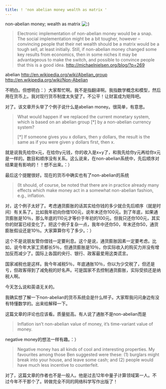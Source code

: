```yaml
---
title: ! 'non abelian money wealth as matrix '
---
```


<p>non-abelian money; wealth as matrix <img src='http://www.rijiben.org/smilies/icon_smile.gif' alt=':)' class='wp-smiley' /> </p>

<blockquote>
  <p>Electronic implementation of non-abelian money would be a snap. The social implementation might be a bit tougher, however – convincing people that their net wealth should be a matrix would be a tough sell, at least initially. Still, if non-abelian money changed some key results from economics, then in some niches it may be advantageous to make the switch, and possible to convince people that this is a good idea.
  <a href="http://michaelnielsen.org/blog/?p=269">http://michaelnielsen.org/blog/?p=269</a></p>
</blockquote>

<p>abelian
<a href="http://en.wikipedia.org/wiki/Abelian_group">http://en.wikipedia.org/wiki/Abelian_group</a>
<a href="http://en.wikipedia.org/wiki/Non-Abelian">http://en.wikipedia.org/wiki/Non-Abelian</a></p>

<p>不明白。但想明白：）大家帮忙啊。我不是指翻译啊。我指数学概念和模型，然后用在货币上。我对现行货币制度太失望了。不公平！让财富成为矩阵吧。</p>

<p>对了。该文章开头举了个例子说什么是abelian money。很简单，有意思。</p>

<blockquote>
  <p>What would happen if we replaced the current monetary system, which is based on an abelian group [*] by a non-abelian currency system?</p>
  
  <p>[*] If someone gives you x dollars, then y dollars, the result is the same as if you were given y dollars first, then x.</p>
</blockquote>

<p>就是说我先给你x元，在给你y元钱，你的收入是x+y了，和我先给你y元再给你x元是一样的。数目和顺序没有关系。这么说来，在non-abelian系统中，先后顺序对结果是有影响的！！想不出来。：）</p>

<p>最后这个提醒很好。现在的货币中确实也有了non-abelian的系统</p>

<blockquote>
  <p>(It should, of course, be noted that there are in practice already many effects which make money act in a somewhat non-abelian fashion, e.g., inflation.</p>
</blockquote>

<p>对，这个例子太好了。考虑通货膨胀的话其实给你钱的多少就合先后顺序（就是时间）有关系了。比如我年初向你借100元，说年末还你100元。到了年底，如果通货膨胀是10％，那么年底的110元才等价于年初的100元。但我只还你100元，其实你的财富已经变化了。把这个例子复杂一点，我年中还你50，年末还你50，通货膨胀假设还是10％。大家算算你亏了多少。：）</p>

<p>这个不是说朋友管你借钱一定要利息。这个是说，通货膨胀因素一定要考虑。比如，说今年大家工资都长5％，但通货膨胀是10％，你实际收入的购买力并没有增加反而减少了。国际上各国的央行、银行、政客最爱用这类谎言。</p>

<p>国家减税也是这样。我今年减税5％，年底通胀10％，你以为少交税了，但还是亏，但政客得到了减免税的好名声。可是国家不去控制通货膨胀，实际受损还是纳税人啊。</p>

<p>今天怎么说和英语无关的。</p>

<p>我确实想了解一下non-abelian的货币系统会是什么样子。大家帮我问问身边有没有特懂数学的。出来给解释一下。</p>

<p>这篇文章的评论也应该看。质量挺高。有人说了通胀不是non-abelian而是</p>

<blockquote>
  <p>Inflation isn’t non-abelian value of money, it’s time-variant value of money.</p>
</blockquote>

<p>negative money的想法一样有趣。：）</p>

<blockquote>
  <p>Negative money has all kinds of cool and interesting properties. My favourites among those Ben suggested were these: (1) burglars might break into your house, and leave some cash; and (2) people would have much less incentive to counterfeit.</p>
</blockquote>

<p>对了，这篇文章的作者也不是一般人。他是过去12年中量子计算领域第一人。不过今年不干那个了。转做完全不同的网络科学写作出版了！</p>
